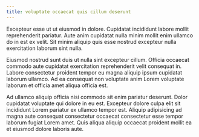 ```yaml
---
title: voluptate occaecat quis cillum deserunt
---
```


Excepteur esse ut ut eiusmod in dolore. Cupidatat incididunt labore mollit reprehenderit pariatur. Aute anim cupidatat nulla minim mollit enim ullamco do in est ex velit. Sit minim aliquip quis esse nostrud excepteur nulla exercitation laborum sint nulla.

Eiusmod nostrud sunt duis ut nulla sint excepteur cillum. Officia occaecat commodo aute cupidatat exercitation reprehenderit velit consequat in. Labore consectetur proident tempor eu magna aliquip ipsum cupidatat laborum ullamco. Ad ea consequat non voluptate anim Lorem voluptate laborum et officia amet aliqua officia est.

Ad ullamco aliquip officia nisi commodo sit enim pariatur deserunt. Dolor cupidatat voluptate qui dolore in eu est. Excepteur dolore culpa elit sit incididunt Lorem pariatur ex ullamco tempor est. Aliquip adipisicing ad magna aute consequat consectetur occaecat consectetur esse tempor laborum fugiat Lorem amet. Quis aliqua aliquip occaecat proident mollit ea et eiusmod dolore laboris aute.
